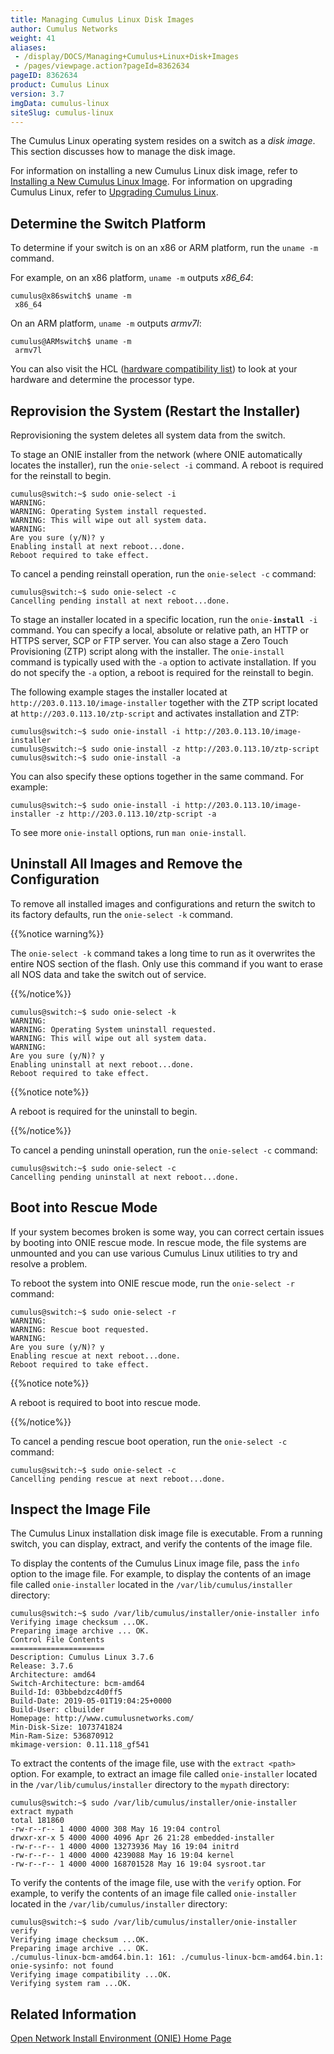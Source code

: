 ```yaml
---
title: Managing Cumulus Linux Disk Images
author: Cumulus Networks
weight: 41
aliases:
 - /display/DOCS/Managing+Cumulus+Linux+Disk+Images
 - /pages/viewpage.action?pageId=8362634
pageID: 8362634
product: Cumulus Linux
version: 3.7
imgData: cumulus-linux
siteSlug: cumulus-linux
---
```

The Cumulus Linux operating system resides on a switch as a *disk
image*. This section discusses how to manage the disk image.

For information on installing a new Cumulus Linux disk image, refer to
[Installing a New Cumulus Linux Image](../Installing-a-New-Cumulus-Linux-Image).
For information on upgrading Cumulus Linux, refer to
[Upgrading Cumulus Linux](../Upgrading-Cumulus-Linux).

## Determine the Switch Platform

To determine if your switch is on an x86 or ARM platform, run the `uname
-m` command.

For example, on an x86 platform, `uname -m` outputs *x86\_64*:

    cumulus@x86switch$ uname -m
     x86_64

On an ARM platform, `uname -m` outputs *armv7l*:

    cumulus@ARMswitch$ uname -m
     armv7l

You can also visit the HCL
([hardware compatibility list](http://cumulusnetworks.com/support/linux-hardware-compatibility-list/))
to look at your hardware and determine the processor type.

## Reprovision the System (Restart the Installer)

Reprovisioning the system deletes all system data from the switch.

To stage an ONIE installer from the network (where ONIE automatically locates the installer), run the `onie-select -i` command. A reboot is required for the reinstall to begin.

    cumulus@switch:~$ sudo onie-select -i
    WARNING:
    WARNING: Operating System install requested.
    WARNING: This will wipe out all system data.
    WARNING:
    Are you sure (y/N)? y
    Enabling install at next reboot...done.
    Reboot required to take effect.

To cancel a pending reinstall operation, run the `onie-select -c` command:

    cumulus@switch:~$ sudo onie-select -c
    Cancelling pending install at next reboot...done.

To stage an installer located in a specific location, run the `onie-`**`install`**` -i` command. You can specify a local, absolute or relative path, an HTTP or HTTPS server, SCP or FTP server. You can also stage a Zero Touch Provisioning (ZTP) script along with the installer. The `onie-install` command is typically used with the `-a` option to activate installation. If you do not specify the `-a` option, a reboot is required for the reinstall to begin.

The following example stages the installer located at `http://203.0.113.10/image-installer` together with the ZTP script located at `http://203.0.113.10/ztp-script` and activates installation and ZTP:

    cumulus@switch:~$ sudo onie-install -i http://203.0.113.10/image-installer
    cumulus@switch:~$ sudo onie-install -z http://203.0.113.10/ztp-script
    cumulus@switch:~$ sudo onie-install -a

You can also specify these options together in the same command. For example:

    cumulus@switch:~$ sudo onie-install -i http://203.0.113.10/image-installer -z http://203.0.113.10/ztp-script -a

To see more `onie-install` options, run `man onie-install`.

## Uninstall All Images and Remove the Configuration

To remove all installed images and configurations and return the switch
to its factory defaults, run the `onie-select -k` command.

{{%notice warning%}}

The `onie-select -k` command takes a long time to run as it overwrites the entire NOS section of the flash. Only use this command if you want to erase all NOS data and take the switch out of service.

{{%/notice%}}

    cumulus@switch:~$ sudo onie-select -k
    WARNING:
    WARNING: Operating System uninstall requested.
    WARNING: This will wipe out all system data.
    WARNING:
    Are you sure (y/N)? y
    Enabling uninstall at next reboot...done.
    Reboot required to take effect.

{{%notice note%}}

A reboot is required for the uninstall to begin.

{{%/notice%}}

To cancel a pending uninstall operation, run the `onie-select -c`
command:

    cumulus@switch:~$ sudo onie-select -c
    Cancelling pending uninstall at next reboot...done.

## Boot into Rescue Mode

If your system becomes broken is some way, you can correct certain
issues by booting into ONIE rescue mode. In rescue mode, the file
systems are unmounted and you can use various Cumulus Linux utilities to
try and resolve a problem.

To reboot the system into ONIE rescue mode, run the `onie-select -r`
command:

    cumulus@switch:~$ sudo onie-select -r
    WARNING:
    WARNING: Rescue boot requested.
    WARNING:
    Are you sure (y/N)? y
    Enabling rescue at next reboot...done.
    Reboot required to take effect.

{{%notice note%}}

A reboot is required to boot into rescue mode.

{{%/notice%}}

To cancel a pending rescue boot operation, run the `onie-select -c`
command:

    cumulus@switch:~$ sudo onie-select -c
    Cancelling pending rescue at next reboot...done.

## Inspect the Image File

The Cumulus Linux installation disk image file is executable. From a
running switch, you can display, extract,
and verify the contents of the image file.

To display the contents of the Cumulus Linux image file, pass the `info` option to the image file. For example, to display the contents of an image file called `onie-installer` located in the `/var/lib/cumulus/installer` directory:

    cumulus@switch:~$ sudo /var/lib/cumulus/installer/onie-installer info
    Verifying image checksum ...OK.
    Preparing image archive ... OK.
    Control File Contents
    =====================
    Description: Cumulus Linux 3.7.6
    Release: 3.7.6
    Architecture: amd64
    Switch-Architecture: bcm-amd64
    Build-Id: 03bbebdzc4d0ff5
    Build-Date: 2019-05-01T19:04:25+0000
    Build-User: clbuilder
    Homepage: http://www.cumulusnetworks.com/
    Min-Disk-Size: 1073741824
    Min-Ram-Size: 536870912
    mkimage-version: 0.11.118_gf541

To extract the contents of the image file, use with the `extract <path>`
option. For example, to extract an image file called `onie-installer`
located in the `/var/lib/cumulus/installer` directory to the `mypath`
directory:

    cumulus@switch:~$ sudo /var/lib/cumulus/installer/onie-installer extract mypath
    total 181860
    -rw-r--r-- 1 4000 4000 308 May 16 19:04 control
    drwxr-xr-x 5 4000 4000 4096 Apr 26 21:28 embedded-installer
    -rw-r--r-- 1 4000 4000 13273936 May 16 19:04 initrd
    -rw-r--r-- 1 4000 4000 4239088 May 16 19:04 kernel
    -rw-r--r-- 1 4000 4000 168701528 May 16 19:04 sysroot.tar

To verify the contents of the image file, use with the `verify` option.
For example, to verify the contents of an image file called
`onie-installer` located in the `/var/lib/cumulus/installer` directory:

    cumulus@switch:~$ sudo /var/lib/cumulus/installer/onie-installer verify
    Verifying image checksum ...OK.
    Preparing image archive ... OK.
    ./cumulus-linux-bcm-amd64.bin.1: 161: ./cumulus-linux-bcm-amd64.bin.1: onie-sysinfo: not found
    Verifying image compatibility ...OK.
    Verifying system ram ...OK.

## Related Information

[Open Network Install Environment (ONIE) Home
Page](http://opencomputeproject.github.io/onie/)
